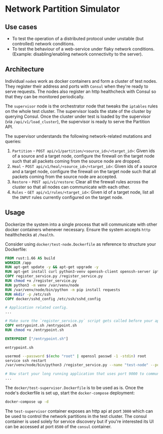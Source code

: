 # Network Partition Simulator


## Use cases
- To test the operation of a distributed protocol under unstable (but controlled) network conditions.
- To test the behaviour of a web-service under flaky network conditions. (Example: disabling/enabling network connectivity to the server).

## Architecture

Individual `node`s work as docker containers and form a cluster of test nodes. They register their address and ports with `Consul` when they're ready
to serve requests. The nodes also register an http healthcheck with Consul so that they can be monitored periodically.

The `supervisor` node is the orchestrator node that tweaks the `iptables` rules on the whole test cluster. The supervisor loads the state of the cluster
by querying Consul. Once the cluster under test is loaded by the supervisor (via `/api/v1/load_cluster`), the supervisor is ready to serve the Partition API.

The supervisor understands the following network-related mutations and queries:

1. `Partition` - `POST api/v1/partition/<source_id>/<target_id>`: Given ids of a source and a target node, configure the firewall on the target node such that all packets coming from the source node are dropped.
2. `Heal` - `POST api/v1/heal/<source_id>/<target_id>`: Given ids of a source and a target node, configure the firewall on the target node such that all packets coming from the source node are accepted.
3. `Restore` - `POST api/v1/restore`: Clear all the firewall rules across the cluster so that all nodes can communicate with each other.
4. `Rules` - `GET api/v1/rules/<target_id>`: Given id of a target node, list all the `INPUT` rules currently configured on the target node.

## Usage

Dockerize the system into a single process that will communicate with other docker containers whenever necessary. Ensure the system accepts `http` healthchecks at `/health`.

Consider using `docker/test-node.Dockerfile` as reference to structure your Dockerfile:

```Dockerfile
FROM rust:1.66 AS build
WORKDIR /app
RUN apt-get update -y && apt-get upgrade -y
RUN apt-get install curl python3-venv openssh-client openssh-server iptables sudo -y
COPY register_service.py /register_service.py
RUN chmod +x /register_service.py
RUN python3 -m venv /var/venv/node
RUN /var/venv/node/bin/python -m pip install requests
RUN mkdir -p /etc/ssh
COPY docker/sshd_config /etc/ssh/sshd_config

# Application related config.
...

# Make sure the `register_service.py` script gets called before your applications boots up.
COPY entrypoint.sh /entrypoint.sh
RUN chmod +x /entrypoint.sh

ENTRYPOINT ["/entrypoint.sh"]
```

`entrypoint.sh`

```sh
usermod --password $(echo "root" | openssl passwd -1 -stdin) root
service ssh restart
/var/venv/node/bin/python3 /register_service.py --name "test-node" --port 9000

# Now start your long running application that uses port 9000 to communicate with its peers.
...
```

The `docker/test-supervisor.Dockerfile` is to be used as is. Once the node's dockerfile is set up, start the `docker-compose` deployment:

```sh
docker-compose up -d
```

The `test-supervisor` container exposes an http api at port `3000` which can be used to control the network partitions in the test cluster.
The consul container is used solely for service discovery but if you're interested its UI can be accessed at port `8500` of the `consul` container.
